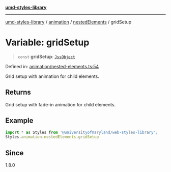 [**umd-styles-library**](../../../../README.md)

***

[umd-styles-library](../../../../modules.md) / [animation](../../../README.md) / [nestedElements](../README.md) / gridSetup

# Variable: gridSetup

> `const` **gridSetup**: [`JssObject`](../../../../utilities/namespaces/transform/type-aliases/JssObject.md)

Defined in: [animation/nested-elements.ts:54](https://github.com/UMD-Digital/design-system/blob/8c958a0419ab79ba8bcba0aabd12f79a69ac5834/packages/styles/source/animation/nested-elements.ts#L54)

Grid setup with animation for child elements.

## Returns

Grid setup with fade-in animation for child elements.

## Example

```typescript
import * as Styles from '@universityofmaryland/web-styles-library';
Styles.animation.nestedElements.gridSetup
```

## Since

1.8.0
